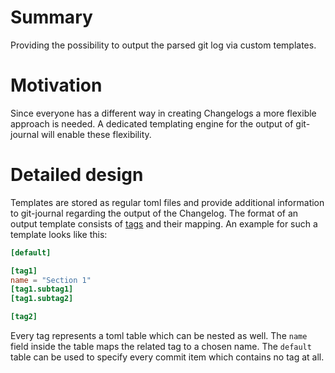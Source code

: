 # Summary
[summary]: #summary

Providing the possibility to output the parsed git log via custom templates.

# Motivation
[motivation]: #motivation

Since everyone has a different way in creating Changelogs a more flexible approach is needed. A dedicated
templating engine for the output of git-journal will enable these flexibility.

# Detailed design
[design]: #detailed-design

Templates are stored as regular toml files and provide additional information to git-journal regarding the output of the
Changelog. The format of an output template consists of
[tags](https://github.com/saschagrunert/git-journal/blob/master/rfc/0001-commit-msg.md#tags) and their mapping. An
example for such a template looks like this:

```toml
[default]

[tag1]
name = "Section 1"
[tag1.subtag1]
[tag1.subtag2]

[tag2]
```

Every tag represents a toml table which can be nested as well. The `name` field inside the table maps the related tag to
a chosen name. The `default` table can be used to specify every commit item which contains no tag at all.
